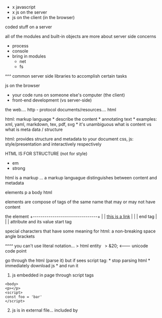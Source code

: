 * x javascript
* x js on the server
* js on the client (in the browser)


coded stuff on a server

all of the modules and built-in objects are more about server side concerns

* process
* console
* bring in modules
	* net
	* fs

^^^ common server side libraries to accomplish certain tasks

js on the browser

* your code runs on someone else's computer (the client)
* front-end development (vs server-side)

the web....
http - protocol
documents/resources.... html

html:
markup language
	* describe the content
	* annotating text
	* examples: xml, yaml, markdown, tex, pdf, svg
	* it's unambiguous what is content vs what is meta data / structure

html: provides structure and metadata to your document
css, js: style/presentation and interactively respectively

HTML IS FOR STRUCTURE (not for style)


* em
* strong

html is a markup ... a markup languague distinguishes between content and metadata


elements
p
a
body
html

elements are compose of tags of the same name that may or may not have content

 the element
+---------------------------------+
|                                 |
<a href="foo.bar">this is a link</a>
|   |                            | end tag
|   |
|   attribute and its value
start tag

special characters that have some meaning for html:
a non-breaking space
angle brackets

^^^^ you can't use literal notation... >
html entity
&nbsp;
&gt;
&20; <--- unicode code point

go through the html (parse it)
but if sees script tag:
	* stop parsing html
	* immediately download js
	* and run it

1. js embedded in page through script tags

```
<body>
<p></p>
<script>
const foo = 'bar'
</script>
```
2. js is in external file... included by <script>

```
<script src="/js/foo.js"></script>
```

3. inline within a tag

<a href="/foo/bar" onclick="baz()"></a>



1. when embedding code in page:
	* code and your markup is mixed together
	* no longer have good separation
		* having different roles will be tricky
		* or you may have conflicts
		* bad for separating presentation and behavior
	* no extra requests - good for perceived page load speed
	* easy to write embedded - good for prototyping
2. external script tags
	* number of requests go up
	* good for having your code and markup in separate places
3. inline js ... <a onlick="">
	* your code is actually intertwined with markup
		* bad... if you change presentation, behavior may change as well!?
		* good??? ... all of the "component" is in a single place
			* easy to find code; easy to find markup / css
			* if it's bundled you could reuse that component

1. all js is external
2. include it using script tag
3. include at the bottom

at the bottom... the page has the opportunity to be rendered first
* perception is: page loads faster

ensures that page is present before you modify w/ javascript

script tag has these attributes:

* async - javascript will be run in parallel with parsing of page (instead of blocking)
* defer - javascript will be run at end


what runs javascript

* on the server, you could use node to run javascript
* on the browser, whatever engine is used... chrome v8, mozilla - spidermonkey
* curl does not have javascript engine
* nc ^^^^ same
* headless browsing 
	* headless chrome




<script src="foo.js">
<script src="bar.js">
<script src="baz.js">

* reduce page load time:
	* concatenation of files
	* process to minify javascript before delivery
	* browser will cache resources if it's the same resource
		* cdn - content delivery network
		* if you've already another site that uses same cdn for same resource
			* ... that resource can be retrieved from cache

Document Object Model DOM

* standardized platform agnostic api - for working with and manipulating html documents
* fully object oriented
* objects reprsent differents parts of the page
* represents html document as a tree
* it has object to represent:
	* the actual document `document`
	* node
	* elementnode
	* htmlelement
	* divelement
	* imgelement
	* these are related to each other.... inheritance hierarchy

<html>
<head>
<script>
</head>
<body>
</body>
</html>

everything's a node

different node types:

* element
* text
* comment
* there are others...

access to the dom is mediated by `document`

someNode.nodeType .... numeric value that maps to constant on document

someNode.parentNode
someNode.parentNodes (NodeList)
someNode.nextSibling 
someNode.previousSibling 

id <---- value that can only occur once in document
class <--- can be shared by elements in doc

final project

* express + mongodb (another db and/or framework is ok, permission tho)
	* adheres to some technical specs
* somewhat _original_ (not taken from tutorial or previous homework)... your own code

not taken into account for your grade

* practicality of idea / how good it is?
* aesthetics




























































































































































































